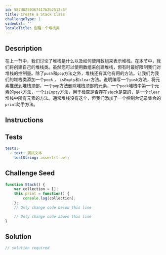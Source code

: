 ```yaml
---
id: 587d8250367417b2b2512c5f
title: Create a Stack Class
challengeType: 1
videoUrl: ''
localeTitle: 创建一个堆栈类
---
```


## Description
<section id="description">在上一节中，我们讨论了堆栈是什么以及如何使用数组来表示堆栈。在本节中，我们将创建自己的堆栈类。虽然您可以使用数组来创建堆栈，但有时最好限制我们对堆栈的控制量。除了<code>push</code>和<code>pop</code>方法之外，堆栈还有其他有用的方法。让我们为我们的堆栈类添加一个<code>peek</code> ， <code>isEmpty</code>和<code>clear</code>方法。说明编写一个<code>push</code>方法，将元素推送到堆栈顶部，一个<code>pop</code>方法删除堆栈顶部的元素，一个<code>peek</code>堆栈中第一个元素的<code>peek</code>方法，一个<code>isEmpty</code>方法，用于检查是否存在stack是空的，是一个<code>clear</code>堆栈中所有元素的方法。通常堆栈没有这个，但我们添加了一个控制台记录集合的<code>print</code>助手方法。 </section>

## Instructions
<section id="instructions">
</section>

## Tests
<section id='tests'>

```yml
tests:
  - text: 測試文本
    testString: assert(true);

```

</section>

## Challenge Seed
<section id='challengeSeed'>

<div id='js-seed'>

```js
function Stack() {
    var collection = [];
    this.print = function() {
        console.log(collection);
    };
    // Only change code below this line

    // Only change code above this line
}

```

</div>



</section>

## Solution
<section id='solution'>

```js
// solution required
```
</section>
